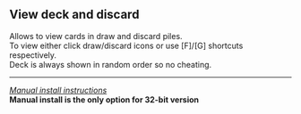## View deck and discard

Allows to view cards in draw and discard piles.  
To view either click draw/discard icons or use [F]/[G] shortcuts respectively.  
Deck is always shown in random order so no cheating.  

---
[*Manual install instructions*](https://github.com/Neoshrimp/ChronoArk-gameplay-plugins#installation)  
**Manual install is the only option for 32-bit version**